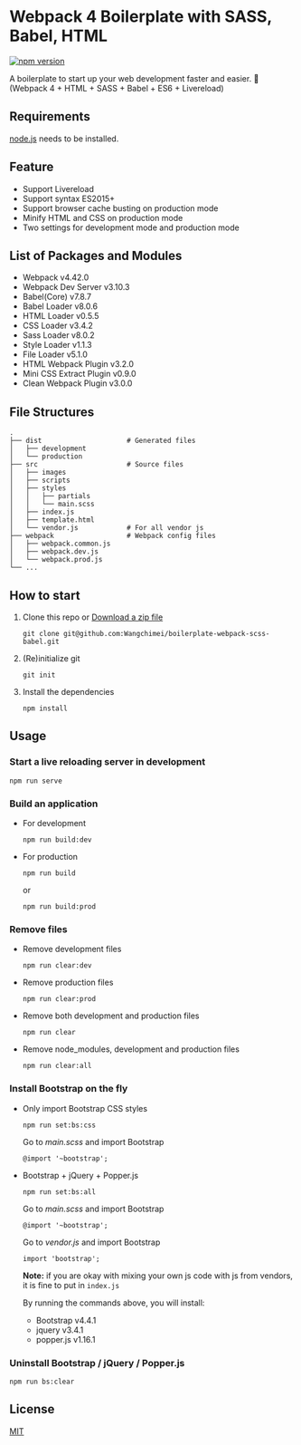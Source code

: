 # Webpack 4 Boilerplate with SASS, Babel, HTML

[![npm version](https://badge.fury.io/js/webpack_scss_babel_boilerplate.svg)](https://badge.fury.io/js/webpack_scss_babel_boilerplate)

A boilerplate to start up your web development faster and easier. :rocket:  
(Webpack 4 + HTML + SASS + Babel + ES6 + Livereload)

## Requirements

[node.js](https://nodejs.org/en) needs to be installed.

## Feature

- Support Livereload
- Support syntax ES2015+
- Support browser cache busting on production mode
- Minify HTML and CSS on production mode
- Two settings for development mode and production mode

## List of Packages and Modules

- Webpack v4.42.0
- Webpack Dev Server v3.10.3
- Babel(Core) v7.8.7
- Babel Loader v8.0.6
- HTML Loader v0.5.5
- CSS Loader v3.4.2
- Sass Loader v8.0.2
- Style Loader v1.1.3
- File Loader v5.1.0
- HTML Webpack Plugin v3.2.0
- Mini CSS Extract Plugin v0.9.0
- Clean Webpack Plugin v3.0.0

## File Structures

    .
    ├── dist                     # Generated files
    │   ├── development
    │   └── production
    ├── src                      # Source files
    │   ├── images
    │   ├── scripts
    │   ├── styles
    │   │   ├── partials
    │   │   └── main.scss
    │   ├── index.js
    │   ├── template.html
    │   └── vendor.js            # For all vendor js
    ├── webpack                  # Webpack config files
    │   ├── webpack.common.js
    │   ├── webpack.dev.js
    │   └── webpack.prod.js
    └── ...

## How to start

1. Clone this repo or [Download a zip file](https://github.com/Wangchimei/boilerplate-webpack-scss-babel/archive/master.zip)

   ```
   git clone git@github.com:Wangchimei/boilerplate-webpack-scss-babel.git
   ```

2. (Re)initialize git

   ```
   git init
   ```

3. Install the dependencies

   ```
   npm install
   ```

## Usage

### Start a live reloading server in development

```
npm run serve
```

### Build an application

- For development
  ```
  npm run build:dev
  ```
- For production
  ```
  npm run build
  ```
  or
  ```
  npm run build:prod
  ```

### Remove files

- Remove development files
  ```
  npm run clear:dev
  ```
- Remove production files
  ```
  npm run clear:prod
  ```
- Remove both development and production files
  ```
  npm run clear
  ```
- Remove node_modules, development and production files
  ```
  npm run clear:all
  ```

### Install Bootstrap on the fly

- Only import Bootstrap CSS styles

  ```
  npm run set:bs:css
  ```

  Go to _main.scss_ and import Bootstrap

  ```
  @import '~bootstrap';
  ```

- Bootstrap + jQuery + Popper.js

  ```
  npm run set:bs:all
  ```

  Go to _main.scss_ and import Bootstrap

  ```
  @import '~bootstrap';
  ```

  Go to _vendor.js_ and import Bootstrap

  ```
  import 'bootstrap';
  ```

  **Note:** if you are okay with mixing your own js code with js from vendors, it is fine to put in `index.js`

  By running the commands above, you will install:

  - Bootstrap v4.4.1
  - jquery v3.4.1
  - popper.js v1.16.1

### Uninstall Bootstrap / jQuery / Popper.js

```
npm run bs:clear
```

## License

[MIT](LICENSE)
